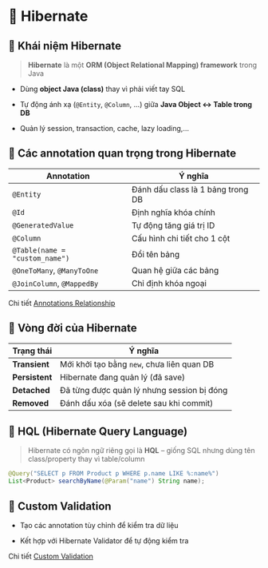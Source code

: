 # 🌱 Hibernate

## 🥦 Khái niệm Hibernate

> **Hibernate** là một **ORM (Object Relational Mapping) framework** trong Java

- Dùng **object Java (class)** thay vì phải viết tay SQL

- Tự động ánh xạ (`@Entity`, `@Column`, ...) giữa **Java Object ↔ Table trong DB**

- Quản lý session, transaction, cache, lazy loading,...

## 🍹 Các annotation quan trọng trong Hibernate

| Annotation                     | Ý nghĩa                           |
| ------------------------------ | --------------------------------- |
| `@Entity`                      | Đánh dấu class là 1 bảng trong DB |
| `@Id`                          | Định nghĩa khóa chính             |
| `@GeneratedValue`              | Tự động tăng giá trị ID           |
| `@Column`                      | Cấu hình chi tiết cho 1 cột       |
| `@Table(name = "custom_name")` | Đổi tên bảng                      |
| `@OneToMany`, `@ManyToOne`     | Quan hệ giữa các bảng             |
| `@JoinColumn`, `@MappedBy`     | Chỉ định khóa ngoại               |

Chi tiết [Annotations Relationship](20.1.%20Annotation-Relationship.md)

## 🌰 Vòng đời của Hibernate

| Trạng thái     | Ý nghĩa                                    |
| -------------- | ------------------------------------------ |
| **Transient**  | Mới khởi tạo bằng `new`, chưa liên quan DB |
| **Persistent** | Hibernate đang quản lý (đã save)           |
| **Detached**   | Đã từng được quản lý nhưng session bị đóng |
| **Removed**    | Đánh dấu xóa (sẽ delete sau khi commit)    |

## 🍍 HQL (Hibernate Query Language)

> Hibernate có ngôn ngữ riêng gọi là **HQL** – giống SQL nhưng dùng tên class/property thay vì table/column

```java
@Query("SELECT p FROM Product p WHERE p.name LIKE %:name%")
List<Product> searchByName(@Param("name") String name);
```

## 🌋 Custom Validation

- Tạo các annotation tùy chỉnh để kiểm tra dữ liệu

- Kết hợp với Hibernate Validator để tự động kiểm tra

Chi tiết [Custom Validation](20.2.%20Custom-Validation.md)
